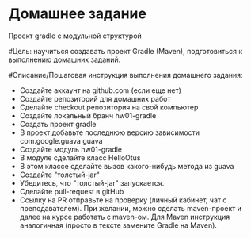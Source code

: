 # Домашнее задание
Проект gradle с модульной структурой

#Цель:
научиться создавать проект Gradle (Maven), подготовиться к выполнению домашних заданий.

#Описание/Пошаговая инструкция выполнения домашнего задания:
- Создайте аккаунт на github.com (если еще нет)
- Создайте репозиторий для домашних работ
- Сделайте checkout репозитория на свой компьютер
- Создайте локальный бранч hw01-gradle
- Создать проект gradle
- В проект добавьте последнюю версию зависимости com.google.guava guava
- Создайте модуль hw01-gradle
- В модуле сделайте класс HelloOtus
- В этом классе сделайте вызов какого-нибудь метода из guava
- Создайте "толстый-jar"
- Убедитесь, что "толстый-jar" запускается.
- Сделайте pull-request в gitHub
- Ссылку на PR отправьте на проверку (личный кабинет, чат с преподавателем). При желании, можно сделать maven-проект и далее на курсе работать с maven-ом. Для Maven инструкция аналогичная (просто в тексте замените Gradle на Maven).